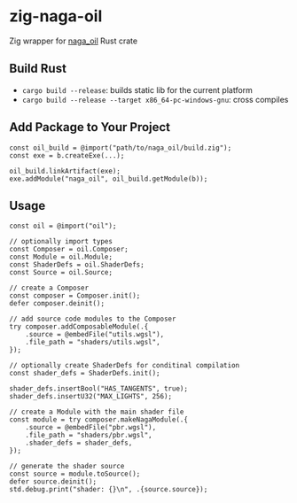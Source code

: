 # zig-naga-oil
Zig wrapper for [naga_oil](https://github.com/bevyengine/naga_oil) Rust crate


## Build Rust
- `cargo build --release`: builds static lib for the current platform
- `cargo build --release --target x86_64-pc-windows-gnu`: cross compiles

## Add Package to Your Project
```zig
const oil_build = @import("path/to/naga_oil/build.zig");
const exe = b.createExe(...);

oil_build.linkArtifact(exe);
exe.addModule("naga_oil", oil_build.getModule(b));
```

## Usage

```zig
const oil = @import("oil");

// optionally import types
const Composer = oil.Composer;
const Module = oil.Module;
const ShaderDefs = oil.ShaderDefs;
const Source = oil.Source;

// create a Composer
const composer = Composer.init();
defer composer.deinit();

// add source code modules to the Composer
try composer.addComposableModule(.{
    .source = @embedFile("utils.wgsl"),
    .file_path = "shaders/utils.wgsl",
});

// optionally create ShaderDefs for conditinal compilation
const shader_defs = ShaderDefs.init();

shader_defs.insertBool("HAS_TANGENTS", true);
shader_defs.insertU32("MAX_LIGHTS", 256);

// create a Module with the main shader file
const module = try composer.makeNagaModule(.{
    .source = @embedFile("pbr.wgsl"),
    .file_path = "shaders/pbr.wgsl",
    .shader_defs = shader_defs,
});

// generate the shader source
const source = module.toSource();
defer source.deinit();
std.debug.print("shader: {}\n", .{source.source});
```
